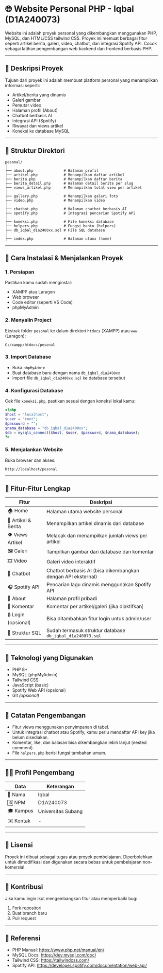
# 🌐 Website Personal PHP - Iqbal (D1A240073)

Website ini adalah proyek personal yang dikembangkan menggunakan PHP, MySQL, dan HTML/CSS tailwind CSS. Proyek ini memuat berbagai fitur seperti artikel berita, galeri, video, chatbot, dan integrasi Spotify API. Cocok sebagai latihan pengembangan web backend dan frontend berbasis PHP.

---

## 📌 Deskripsi Proyek

Tujuan dari proyek ini adalah membuat platform personal yang menampilkan informasi seperti:

- Artikel/berita yang dinamis
- Galeri gambar
- Pemutar video
- Halaman profil (About)
- Chatbot berbasis AI
- Integrasi API (Spotify)
- Riwayat dan views artikel
- Koneksi ke database MySQL

---

## 📁 Struktur Direktori

```
pesonal/
│
├── about.php              # Halaman profil
├── artikel.php            # Menampilkan daftar artikel
├── berita.php             # Menampilkan daftar berita
├── berita_detail.php      # Halaman detail berita per slug
├── views_artikel.php      # Menampilkan total view per artikel
│
├── gallery.php            # Menampilkan galeri foto
├── video.php              # Menampilkan video
│
├── chatbot.php            # Halaman chatbot berbasis AI
├── spotify.php            # Integrasi pencarian Spotify API
│
├── koneksi.php            # File koneksi database
├── helpers.php            # Fungsi bantu (helpers)
├── db_iqbal_d1a2400xx.sql # File SQL database
│
├── index.php              # Halaman utama (home)
```

---

## 🔧 Cara Instalasi & Menjalankan Proyek

### 1. Persiapan

Pastikan kamu sudah menginstal:
- XAMPP atau Laragon
- Web browser
- Code editor (seperti VS Code)
- phpMyAdmin

### 2. Menyalin Project

Ekstrak folder `pesonal` ke dalam direktori `htdocs` (XAMPP) atau `www` (Laragon):

```
C:/xampp/htdocs/pesonal
```

### 3. Import Database

- Buka `phpMyAdmin`
- Buat database baru dengan nama `db_iqbal_d1a2400xx`
- Import file `db_iqbal_d1a2400xx.sql` ke database tersebut

### 4. Konfigurasi Database

Cek file `koneksi.php`, pastikan sesuai dengan koneksi lokal kamu:

```php
<?php
$host = "localhost";
$user = "root";
$password = "";
$nama_database = "db_iqbal_d1a2400xx";
$db = mysqli_connect($host, $user, $password, $nama_database);
?>
```

### 5. Menjalankan Website

Buka browser dan akses:
```
http://localhost/pesonal
```

---

## 🚀 Fitur-Fitur Lengkap

| Fitur                 | Deskripsi                                                                 |
|----------------------|---------------------------------------------------------------------------|
| 🏠 Home              | Halaman utama website personal                                            |
| 📰 Artikel & Berita  | Menampilkan artikel dinamis dari database                                |
| 👁️ Views Artikel     | Melacak dan menampilkan jumlah views per artikel                         |
| 🖼️ Galeri            | Tampilkan gambar dari database dan komentar                              |
| 🎞️ Video             | Galeri video interaktif                                                  |
| 🤖 Chatbot           | Chatbot berbasis AI (bisa dikembangkan dengan API eksternal)              |
| 🎧 Spotify API       | Pencarian lagu dinamis menggunakan Spotify API                            |
| 👤 About             | Halaman profil pribadi                                                    |
| 💬 Komentar          | Komentar per artikel/galeri (jika diaktifkan)                             |
| 🔒 Login (opsional)  | Bisa ditambahkan fitur login untuk admin/user                             |
| 📂 Struktur SQL      | Sudah termasuk struktur database `db_iqbal_d1a240073.sql`                |

---

## 🧰 Teknologi yang Digunakan

- PHP 8+
- MySQL (phpMyAdmin)
- Tailwind CSS
- JavaScript (basic)
- Spotify Web API (opsional)
- Git *(opsional)*

---

## 📝 Catatan Pengembangan

- Fitur views menggunakan penyimpanan di tabel.
- Untuk integrasi chatbot atau Spotify, kamu perlu mendaftar API key jika belum disediakan.
- Komentar, like, dan balasan bisa dikembangkan lebih lanjut (nested comment).
- File `helpers.php` berisi fungsi tambahan umum.

---

## 👨‍🎓 Profil Pengembang

| Data        | Keterangan                      |
|-------------|----------------------------------|
| 👤 Nama      | Iqbal                           |
| 🆔 NPM       | D1A240073                        |
| 🎓 Kampus    | Universitas Subang              |
| ✉️ Kontak    | - |

---

## 📜 Lisensi

Proyek ini dibuat sebagai tugas atau proyek pembelajaran. Diperbolehkan untuk dimodifikasi dan digunakan secara bebas untuk pembelajaran non-komersial.

---

## 🤝 Kontribusi

Jika kamu ingin ikut mengembangkan fitur atau memperbaiki bug:
1. Fork repositori
2. Buat branch baru
3. Pull request

---

## 🔗 Referensi

- PHP Manual: https://www.php.net/manual/en/
- MySQL Docs: https://dev.mysql.com/doc/
- Tailwind CSS: https://tailwindcss.com/
- Spotify API: https://developer.spotify.com/documentation/web-api/
